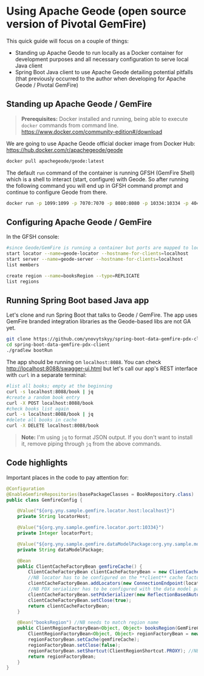 
# Using Apache Geode (open source version of Pivotal GemFire)

This quick guide will focus on a couple of things:
- Standing up Apache Geode to run locally as a Docker container for development purposes and all necessary configuration to serve local Java client
- Spring Boot Java client to use Apache Geode detailing potential pitfalls (that previously occurred to the author when developing for Apache Geode / Pivotal GemFire)

## Standing up Apache Geode / GemFire

 > **Prerequisites:** Docker installed and running, being able to execute `docker` commands from command line. <https://www.docker.com/community-edition#/download>

We are going to use Apache Geode official docker image from Docker Hub: <https://hub.docker.com/r/apachegeode/geode>

```bash
docker pull apachegeode/geode:latest
```

The default `run` command of the container is running GFSH (GemFire Shell) which is a shell to interact (start, configure) with Geode. So after running the following command you will end up in GFSH command prompt and continue to configure Geode from there.

```bash
docker run -p 1099:1099 -p 7070:7070 -p 8080:8080 -p 10334:10334 -p 40404:40404 -it apachegeode/geode:latest
```

## Configuring Apache Geode / GemFire

In the GFSH console:

```bash
#since Geode/GemFire is running a container but ports are mapped to localhost, we want to advertise the services to the client as if they are running on localhost
start locator --name=geode-locator --hostname-for-clients=localhost
start server --name=geode-server --hostname-for-clients=localhost
list members

create region --name=booksRegion --type=REPLICATE
list regions
```

## Running Spring Boot based Java app

Let's clone and run Spring Boot that talks to Geode / GemFire. The app uses GemFire branded integration libraries as the Geode-based libs are not GA yet.

```bash
git clone https://github.com/ynovytskyy/spring-boot-data-gemfire-pdx-client.git
cd spring-boot-data-gemfire-pdx-client
./gradlew bootRun
```

The app should be running on `localhost:8088`. You can check <http://localhost:8088/swagger-ui.html> but let's call our app's REST interface with `curl` in a separate terminal:

```bash
#list all books; empty at the beginning
curl -s localhost:8088/book | jq
#create a random book entry
curl -X POST localhost:8088/book
#check books list again
curl -s localhost:8088/book | jq
#delete all books in cache
curl -X DELETE localhost:8088/book
```

> **Note:** I'm using `jq` to format JSON output. If you don't want to install it, remove piping through `jq` from the above commands.

## Code highlights

Important places in the code to pay attention for:

```java
@Configuration
@EnableGemfireRepositories(basePackageClasses = BookRepository.class)
public class GemfireConfig {

    @Value("${org.yny.sample.gemfire.locator.host:localhost}")
    private String locatorHost;

    @Value("${org.yny.sample.gemfire.locator.port:10334}")
    private Integer locatorPort;

    @Value("${org.yny.sample.gemfire.dataModelPackage:org.yny.sample.model.*}")
    private String dataModelPackage;

    @Bean
    public ClientCacheFactoryBean gemfireCache() {
        ClientCacheFactoryBean clientCacheFactoryBean = new ClientCacheFactoryBean();
        //NB locator has to be configured on the **client** cache factory bean
        clientCacheFactoryBean.addLocators(new ConnectionEndpoint(locatorHost, locatorPort));
        //NB PDX serializer has to be configured with the data model package
        clientCacheFactoryBean.setPdxSerializer(new ReflectionBasedAutoSerializer(dataModelPackage));
        clientCacheFactoryBean.setClose(true);
        return clientCacheFactoryBean;
    }

    @Bean("booksRegion") //NB needs to match region name
    public ClientRegionFactoryBean<Object, Object> booksRegion(GemFireCache gemfireCache) {
        ClientRegionFactoryBean<Object, Object> regionFactoryBean = new ClientRegionFactoryBean<>();
        regionFactoryBean.setCache(gemfireCache);
        regionFactoryBean.setClose(false);
        regionFactoryBean.setShortcut(ClientRegionShortcut.PROXY); //NB running as a client, no local caching
        return regionFactoryBean;
    }
}
```
